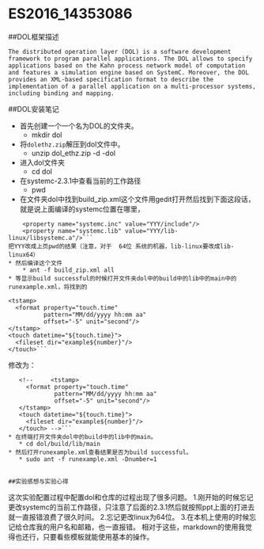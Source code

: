 # ES2016_14353086
##DOL框架描述
```
The distributed operation layer (DOL) is a software development framework to program parallel applications. The DOL allows to specify applications based on the Kahn process network model of computation and features a simulation engine based on SystemC. Moreover, the DOL provides an XML-based specification format to describe the implementation of a parallel application on a multi-processor systems, including binding and mapping.

```

##DOL安装笔记
* 首先创建一个一个名为DOL的文件夹。
    * mkdir dol
* 将`dolethz.zip`解压到dol文件中。
    * unzip dol_ethz.zip -d -dol
* 进入dol文件夹
    * cd dol
* 在systemc-2.3.1中查看当前的工作路径
	* pwd
* 在文件夹dol中找到build_zip.xml这个文件用gedit打开然后找到下面这段话，就是说上面编译的systemc位置在哪里，
```
	<property name="systemc.inc" value="YYY/include"/>
	<property name="systemc.lib" value="YYY/lib-linux/libsystemc.a"/>```
把YYY改成上页pwd的结果（注意，对于  64位 系统的机器，lib-linux要改成lib-linux64）
* 然后编译这个文件
	* ant -f build_zip.xml all
* 等显示build successful的时候打开文件夹dol中的build中的lib中的main中的runexample.xml，将找到的
 ```
	<tstamp>
      <format property="touch.time"
              pattern="MM/dd/yyyy hh:mm aa"
              offset="-5" unit="second"/>
    </tstamp>
    <touch datetime="${touch.time}">
      <fileset dir="example${number}"/>
    </touch>```

  修改为：

 ```
	<!--     <tstamp>
      <format property="touch.time"
              pattern="MM/dd/yyyy hh:mm aa"
              offset="-5" unit="second"/>
    </tstamp>
    <touch datetime="${touch.time}">
      <fileset dir="example${number}"/>
    </touch> -->```
* 在终端打开文件夹dol中的build中的lib中的main。
	* cd dol/build/lib/main
* 然后打开runexample.xml查看结果是否为build successful。
	* sudo ant -f runexample.xml -Dnumber=1
 

##实验感想与实验心得
```
这次实验配置过程中配置dol和仓库的过程出现了很多问题。
1.刚开始的时候忘记更改systemc的当前工作路径，只注意了后面的2.3.1然后就按照ppt上面的打进去就一直报错浪费了很久时间。
2.忘记更改linux为64位。
3.在本机上使用的时候忘记给仓库我的用户名和邮箱，也一直报错。
相对于这些，markdown的使用我觉得也还行，只要看些模板就能使用基本的操作。

```

